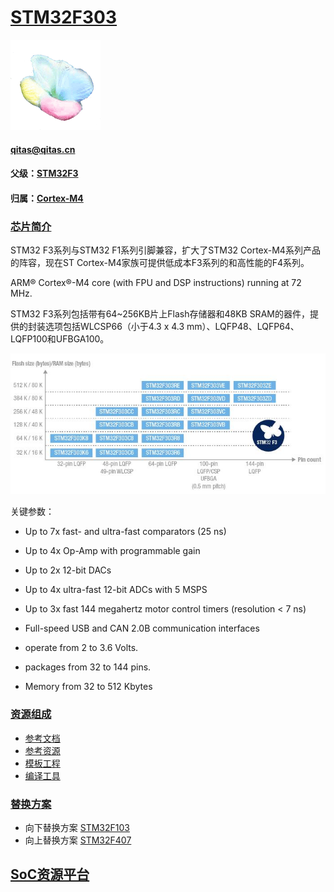 ﻿# [STM32F303](https://github.com/sochub/STM32F303) 
[![sites](SoC/qitas.png)](http://www.qitas.cn) 
####  qitas@qitas.cn
#### 父级：[STM32F3](https://github.com/sochub/STM32F3)
#### 归属：[Cortex-M4](https://github.com/sochub/CM4) 
### [芯片简介](https://github.com/sochub/STM32F303/wiki)

STM32 F3系列与STM32 F1系列引脚兼容，扩大了STM32 Cortex-M4系列产品的阵容，现在ST Cortex-M4家族可提供低成本F3系列的和高性能的F4系列。

ARM® Cortex®-M4 core (with FPU and DSP instructions) running at 72 MHz.

STM32 F3系列包括带有64~256KB片上Flash存储器和48KB SRAM的器件，提供的封装选项包括WLCSP66（小于4.3 x 4.3 mm）、LQFP48、LQFP64、LQFP100和UFBGA100。

[![sites](SoC/STM32F303.jpg)](https://www.st.com/content/st_com/zh/products/microcontrollers-microprocessors/stm32-32-bit-arm-cortex-mcus/stm32-mainstream-mcus/stm32f3-series/stm32f303.html) 


关键参数：

* Up to 7x fast- and ultra-fast comparators (25 ns)
* Up to 4x Op-Amp with programmable gain
* Up to 2x 12-bit DACs
* Up to 4x ultra-fast 12-bit ADCs with 5 MSPS
* Up to 3x fast 144 megahertz motor control timers (resolution < 7 ns)
* Full-speed USB and CAN 2.0B communication interfaces

* operate from 2 to 3.6 Volts.
* packages from 32 to 144 pins.
* Memory  from 32 to 512 Kbytes 

### [资源组成](https://github.com/sochub/STM32F303)

* [参考文档](docs/)
* [参考资源](src/)
* [模板工程](demo/)
* [编译工具](https://github.com/sochub/arm-none-eabi)

### [替换方案](https://github.com/sochub/STM32F303)

* 向下替换方案 [STM32F103](https://github.com/sochub/STM32F103) 
* 向上替换方案 [STM32F407](https://github.com/sochub/STM32F407) 

##  [SoC资源平台](http://www.qitas.cn)



